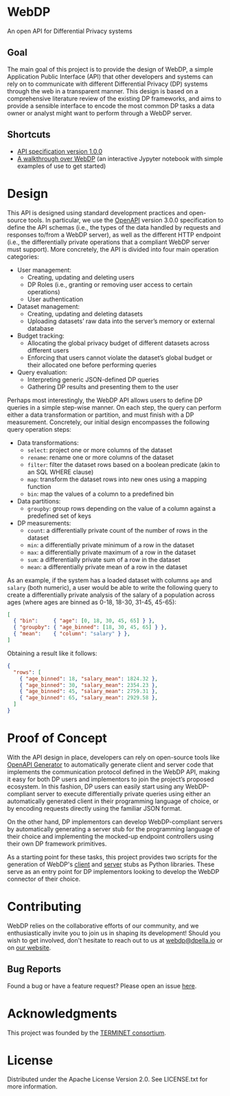 # WebDP
An open API for Differential Privacy systems

## Goal
The main goal of this project is to provide the design of WebDP, a simple
Application Public Interface (API) that other developers and systems can rely on
to communicate with different Differential Privacy (DP) systems through the web
in a transparent manner. This design is based on a comprehensive literature
review of the existing DP frameworks, and aims to provide a sensible interface
to encode the most common DP tasks a data owner or analyst might want to perform
through a WebDP server.

## Shortcuts

* [API specification version 1.0.0](https://editor.swagger.io/?url=https://webdp.dev/api/WebDP-1.0.0.yml)
* [A walkthrough over WebDP](/demo/webdp_demo.ipynb) (an interactive Jypyter
  notebook with simple examples of use to get started)

# Design

This API is designed using standard development practices and open-source tools.
In particular, we use the [OpenAPI](https://www.openapis.org/) version 3.0.0
specification to define the API schemas (i.e., the types of the data handled by
requests and responses to/from a WebDP server), as well as the different HTTP
endpoint (i.e., the differentially private operations that a compliant WebDP
server must support). More concretely, the API is divided into four main
operation categories:

* User management:
  + Creating, updating and deleting users
  + DP Roles (i.e., granting or removing user access to certain operations)
  + User authentication
* Dataset management:
  + Creating, updating and deleting datasets
  + Uploading datasets’ raw data into the server’s memory or external database
* Budget tracking:
  + Allocating the global privacy budget of different datasets across different
    users
  + Enforcing that users cannot violate the dataset’s global budget or their
    allocated one before performing queries
* Query evaluation:
  + Interpreting generic JSON-defined DP queries
  + Gathering DP results and presenting them to the user

Perhaps most interestingly, the WebDP API allows users to define DP queries in a
simple step-wise manner. On each step, the query can perform either a data
transformation or partition, and must finish with a DP measurement. Concretely,
our initial design encompasses the following query operation steps:

* Data transformations:
  +  `select`: project one or more columns of the dataset
  +  `rename`: rename one or more columns of the dataset
  +  `filter`: filter the dataset rows based on a boolean predicate (akin to an
     SQL WHERE clause)
  +  `map`: transform the dataset rows into new ones using a mapping function
  +  `bin`: map the values of a column to a predefined bin
* Data partitions:
  + `groupby`: group rows depending on the value of a column against a
    predefined set of keys
* DP measurements:
  + `count`: a differentially private count of the number of rows in the dataset
  + `min`: a differentially private minimum of a row in the dataset
  + `max`: a differentially private maximum of a row in the dataset
  + `sum`: a differentially private sum of a row in the dataset
  + `mean`: a differentially private mean of a row in the dataset

As an example, if the system has a loaded dataset with columns `age` and
`salary` (both numeric), a user would be able to write the following query to
create a differentially private analysis of the salary of a population across
ages (where ages are binned as 0-18, 18-30, 31-45, 45-65):



```json
[
  { "bin":     { "age": [0, 18, 30, 45, 65] } },
  { "groupby": { "age_binned": [18, 30, 45, 65] } },
  { "mean":    { "column": "salary" } },
]
```

Obtaining a result like it follows:

```json
{
  "rows": [
    { "age_binned": 18, "salary_mean": 1824.32 },
    { "age_binned": 30, "salary_mean": 2354.23 },
    { "age_binned": 45, "salary_mean": 2759.31 },
    { "age_binned": 65, "salary_mean": 2929.58 },
  ]
}

```

# Proof of Concept

With the API design in place, developers can rely on open-source tools like
[OpenAPI Generator](https://github.com/OpenAPITools/openapi-generator) to
automatically generate client and server code that implements the communication
protocol defined in the WebDP API, making it easy for both DP users and
implementors to join the project’s proposed ecosystem. In this fashion, DP
users can easily start using any WebDP-compliant server to execute
differentially private queries using either an automatically generated client
in their programming language of choice, or by encoding requests directly using
the familiar JSON format.

On the other hand, DP implementors can develop WebDP-compliant servers by
automatically generating a server stub for the programming language of their
choice and implementing the mocked-up endpoint controllers using their own DP
framework primitives.

As a starting point for these tasks, this project provides two scripts for the
generation of WebDP's [client](/scripts/generate-client-stub-python.sh) and
[server](/scripts/generate-server-stub-python.sh) stubs as Python libraries.
These serve as an entry point for DP implementors looking to develop the WebDP
connector of their choice.

# Contributing
WebDP relies on the collaborative efforts of our community, and we
enthusiastically invite you to join us in shaping its development! Should you
wish to get involved, don't hesitate to reach out to us at
[webdp@dpella.io](mailto:webdp@dpella.io) or on [our website](https://dpella.io).

## Bug Reports
Found a bug or have a feature request? Please open an issue
[here](https://github.com/dpella/WebDP/issues).

# Acknowledgments
This project was founded by the [TERMINET
consortium](https://terminet-h2020.eu/).

# License
Distributed under the Apache License Version 2.0. See LICENSE.txt for more
information.
